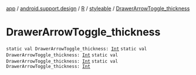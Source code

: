 [app](../../../index.md) / [android.support.design](../../index.md) / [R](../index.md) / [styleable](index.md) / [DrawerArrowToggle_thickness](.)

# DrawerArrowToggle_thickness

`static val DrawerArrowToggle_thickness: `[`Int`](https://kotlinlang.org/api/latest/jvm/stdlib/kotlin/-int/index.html)
`static val DrawerArrowToggle_thickness: `[`Int`](https://kotlinlang.org/api/latest/jvm/stdlib/kotlin/-int/index.html)
`static val DrawerArrowToggle_thickness: `[`Int`](https://kotlinlang.org/api/latest/jvm/stdlib/kotlin/-int/index.html)
`static val DrawerArrowToggle_thickness: `[`Int`](https://kotlinlang.org/api/latest/jvm/stdlib/kotlin/-int/index.html)